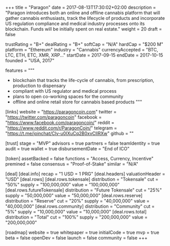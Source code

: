 +++
title = "Paragon"
date = 2017-08-13T17:30:02+02:00
description = "Paragon introduces both an online and offline cannabis platform that will gather cannabis enthusiasts, track the lifecycle of products and incorporate US regulation compliance and medical industry processes onto its blockchain. Funds will be initially spent on real estate."
weight = 20
draft = false

trustRating = "B+"
dealRating = "B+"
softCap = "N/A"
hardCap = "$200 M"
platform = "Ethereum"
industry = "Cannabis"
currencyAccepted = "BTC, LTC, ETH, ETC, XMR, XRP..."
startDate = 2017-09-15
endDate = 2017-10-15
founded = "USA, 2017"

features = """
- blockchain that tracks the life-cycle of cannabis, from prescription, production to dispensary
- compliant with US regulator and medical process
- plans to open co-working spaces for the community
- offline and online retail store for cannabis based products
"""

[links]
  website = "https://paragoncoin.com"
  twitter = "https://twitter.com/paragoncoin"
  facebook = "https://www.facebook.com/paragoncoin/"
  reddit = "https://www.reddit.com/r/ParagonCoin/"
  telegram = "https://t.me/joinchat/Clv-u0IXuCq2B0xvCIlRXw"
  github = ""

[trust]
  stage = "MVP"
  advisors = true
  partners = false
  teamIdentity = true
  audit = true
  wallet = true
  disbursementDate = "End of ICO"

[token]
  assetBacked = false
  functions = "Access, Currency, Incentive"
  premined = false
  consensus = "Proof-of-Stake"
  similar = "N/A"

[deal]
  [deal.info]
    recap = "1 USD = 1 PRG"
  [deal.headers]
    valuationHeader = "USD"
  [deal.rows]
    [deal.rows.tokensale]
      distribution = "Tokensale"
      cut = "50%"
      supply = "100,000,000"
      value = "100,000,000"
    [deal.rows.futureTokensale]
      distribution = "Future Tokensale"
      cut = "25%"
      supply = "50,000,000"
      value = "50,000,000"
    [deal.rows.reserve]
      distribution = "Reserve"
      cut = "20%"
      supply = "40,000,000"
      value = "40,000,000"
    [deal.rows.community]
      distribution = "Community"
      cut = "5%"
      supply = "10,000,000"
      value = "10,000,000"
    [deal.rows.total]
      distribution = "Total"
      cut = "100%"
      supply = "200,000,000"
      value = "200,000,000"

[roadmap]
  website = true
  whitepaper = true
  initialCode = true
  mvp = true
  beta = false
  openDev = false
  launch = false
  community = false
+++
